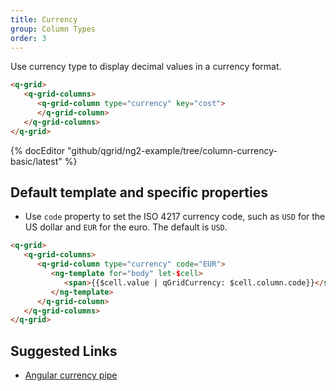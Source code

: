 ```yaml
---
title: Currency
group: Column Types
order: 3
---
```


Use currency type to display decimal values in a currency format.

```html
<q-grid>
   <q-grid-columns>
      <q-grid-column type="currency" key="cost">
      </q-grid-column>
   </q-grid-columns>
</q-grid>
```

{% docEditor "github/qgrid/ng2-example/tree/column-currency-basic/latest" %}

## Default template and specific properties

* Use `code` property to set the ISO 4217 currency code, such as `USD` for the US dollar and `EUR` for the euro. The default is `USD`.

```html
<q-grid>
   <q-grid-columns>
      <q-grid-column type="currency" code="EUR">
         <ng-template for="body" let-$cell>	
            <span>{{$cell.value | qGridCurrency: $cell.column.code}}</span>
         </ng-template>
      </q-grid-column>
   </q-grid-columns>
</q-grid>
```

## Suggested Links

* [Angular currency pipe](https://angular.io/api/common/CurrencyPipe)
